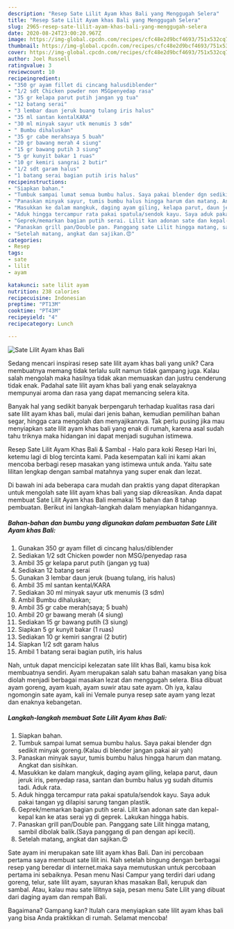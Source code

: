 ```yaml
---
description: "Resep Sate Lilit Ayam khas Bali yang Menggugah Selera"
title: "Resep Sate Lilit Ayam khas Bali yang Menggugah Selera"
slug: 2965-resep-sate-lilit-ayam-khas-bali-yang-menggugah-selera
date: 2020-08-24T23:00:20.967Z
image: https://img-global.cpcdn.com/recipes/cfc48e2d9bcf4693/751x532cq70/sate-lilit-ayam-khas-bali-foto-resep-utama.jpg
thumbnail: https://img-global.cpcdn.com/recipes/cfc48e2d9bcf4693/751x532cq70/sate-lilit-ayam-khas-bali-foto-resep-utama.jpg
cover: https://img-global.cpcdn.com/recipes/cfc48e2d9bcf4693/751x532cq70/sate-lilit-ayam-khas-bali-foto-resep-utama.jpg
author: Joel Russell
ratingvalue: 3
reviewcount: 10
recipeingredient:
- "350 gr ayam fillet di cincang halusdiblender"
- "1/2 sdt Chicken powder non MSGpenyedap rasa"
- "35 gr kelapa parut putih jangan yg tua"
- "12 batang serai"
- "3 lembar daun jeruk buang tulang iris halus"
- "35 ml santan kentalKARA"
- "30 ml minyak sayur utk menumis 3 sdm"
- " Bumbu dihaluskan"
- "35 gr cabe merahsaya 5 buah"
- "20 gr bawang merah 4 siung"
- "15 gr bawang putih 3 siung"
- "5 gr kunyit bakar 1 ruas"
- "10 gr kemiri sangrai 2 butir"
- "1/2 sdt garam halus"
- "1 batang serai bagian putih iris halus"
recipeinstructions:
- "Siapkan bahan."
- "Tumbuk sampai lumat semua bumbu halus. Saya pakai blender dgn sedikit minyak goreng.(Kalau di blender jangan pakai air yah)"
- "Panaskan minyak sayur, tumis bumbu halus hingga harum dan matang. Angkat dan sisihkan."
- "Masukkan ke dalam mangkuk, daging ayam giling, kelapa parut, daun jeruk iris, penyedap rasa, santan dan bumbu halus yg sudah ditumis tadi. Aduk rata."
- "Aduk hingga tercampur rata pakai spatula/sendok kayu. Saya aduk pakai tangan yg dilapisi sarung tangan plastik."
- "Geprek/memarkan bagian putih serai. Lilit kan adonan sate dan kepal-kepal kan ke atas serai yg di geprek. Lakukan hingga habis."
- "Panaskan grill pan/Double pan. Panggang sate Lilit hingga matang, sambil dibolak balik.(Saya panggang di pan dengan api kecil)."
- "Setelah matang, angkat dan sajikan.😍"
categories:
- Resep
tags:
- sate
- lilit
- ayam

katakunci: sate lilit ayam 
nutrition: 238 calories
recipecuisine: Indonesian
preptime: "PT13M"
cooktime: "PT43M"
recipeyield: "4"
recipecategory: Lunch

---
```



![Sate Lilit Ayam khas Bali](https://img-global.cpcdn.com/recipes/cfc48e2d9bcf4693/751x532cq70/sate-lilit-ayam-khas-bali-foto-resep-utama.jpg)

Sedang mencari inspirasi resep sate lilit ayam khas bali yang unik? Cara membuatnya memang tidak terlalu sulit namun tidak gampang juga. Kalau salah mengolah maka hasilnya tidak akan memuaskan dan justru cenderung tidak enak. Padahal sate lilit ayam khas bali yang enak selayaknya mempunyai aroma dan rasa yang dapat memancing selera kita.

Banyak hal yang sedikit banyak berpengaruh terhadap kualitas rasa dari sate lilit ayam khas bali, mulai dari jenis bahan, kemudian pemilihan bahan segar, hingga cara mengolah dan menyajikannya. Tak perlu pusing jika mau menyiapkan sate lilit ayam khas bali yang enak di rumah, karena asal sudah tahu triknya maka hidangan ini dapat menjadi suguhan istimewa.

Resep Sate Lilit Ayam Khas Bali &amp; Sambal - Halo para koki Resep Hari Ini, ketemu lagi di blog tercinta kami. Pada kesempatan kali ini kami akan mencoba berbagi resep masakan yang istimewa untuk anda. Yaitu sate lilitan lengkap dengan sambal matahnya yang super enak dan lezat.


Di bawah ini ada beberapa cara mudah dan praktis yang dapat diterapkan untuk mengolah sate lilit ayam khas bali yang siap dikreasikan. Anda dapat membuat Sate Lilit Ayam khas Bali memakai 15 bahan dan 8 tahap pembuatan. Berikut ini langkah-langkah dalam menyiapkan hidangannya.

<!--inarticleads1-->

##### Bahan-bahan dan bumbu yang digunakan dalam pembuatan Sate Lilit Ayam khas Bali:

1. Gunakan 350 gr ayam fillet di cincang halus/diblender
1. Sediakan 1/2 sdt Chicken powder non MSG/penyedap rasa
1. Ambil 35 gr kelapa parut putih (jangan yg tua)
1. Sediakan 12 batang serai
1. Gunakan 3 lembar daun jeruk (buang tulang, iris halus)
1. Ambil 35 ml santan kental/KARA
1. Sediakan 30 ml minyak sayur utk menumis (3 sdm)
1. Ambil  Bumbu dihaluskan;
1. Ambil 35 gr cabe merah(saya; 5 buah)
1. Ambil 20 gr bawang merah (4 siung)
1. Sediakan 15 gr bawang putih (3 siung)
1. Siapkan 5 gr kunyit bakar (1 ruas)
1. Sediakan 10 gr kemiri sangrai (2 butir)
1. Siapkan 1/2 sdt garam halus
1. Ambil 1 batang serai bagian putih, iris halus


Nah, untuk dapat mencicipi kelezatan sate lilit khas Bali, kamu bisa kok membuatnya sendiri. Ayam merupakan salah satu bahan masakan yang bisa diolah menjadi berbagai masakan lezat dan menggugah selera. Bisa dibuat ayam goreng, ayam kuah, ayam suwir atau sate ayam. Oh iya, kalau ngomongin sate ayam, kali ini Vemale punya resep sate ayam yang lezat dan enaknya kebangetan. 

<!--inarticleads2-->

##### Langkah-langkah membuat Sate Lilit Ayam khas Bali:

1. Siapkan bahan.
1. Tumbuk sampai lumat semua bumbu halus. Saya pakai blender dgn sedikit minyak goreng.(Kalau di blender jangan pakai air yah)
1. Panaskan minyak sayur, tumis bumbu halus hingga harum dan matang. Angkat dan sisihkan.
1. Masukkan ke dalam mangkuk, daging ayam giling, kelapa parut, daun jeruk iris, penyedap rasa, santan dan bumbu halus yg sudah ditumis tadi. Aduk rata.
1. Aduk hingga tercampur rata pakai spatula/sendok kayu. Saya aduk pakai tangan yg dilapisi sarung tangan plastik.
1. Geprek/memarkan bagian putih serai. Lilit kan adonan sate dan kepal-kepal kan ke atas serai yg di geprek. Lakukan hingga habis.
1. Panaskan grill pan/Double pan. Panggang sate Lilit hingga matang, sambil dibolak balik.(Saya panggang di pan dengan api kecil).
1. Setelah matang, angkat dan sajikan.😍


Sate ayam ini merupakan sate lilit ayam khas Bali. Dan ini percobaan pertama saya membuat sate lilit ini. Nah setelah bingung dengan berbagai resep yang beredar di internet.maka saya memutuskan untuk percobaan pertama ini sebaiknya. Pesan menu Nasi Campur yang terdiri dari udang goreng, telur, sate lilit ayam, sayuran khas masakan Bali, kerupuk dan sambal. Atau, kalau mau sate lilitnya saja, pesan menu Sate Lilit yang dibuat dari daging ayam dan rempah Bali. 

Bagaimana? Gampang kan? Itulah cara menyiapkan sate lilit ayam khas bali yang bisa Anda praktikkan di rumah. Selamat mencoba!
